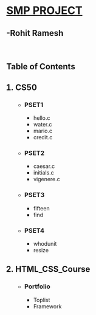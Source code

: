 <h1><B><u>SMP PROJECT</u></B></h1>
<h2>-Rohit Ramesh</h2><br>

<h2>Table of Contents</h2>

<ol type="1">
<h2><li>CS50</h2>
      <ul>
            <li><h3>PSET1</h3>
                  <ul>
                        <li>hello.c
                        <li>water.c
                        <li>mario.c
                        <li>credit.c
                  </ul>
            <li><h3>PSET2</h3>
                  <ul>
                        <li>caesar.c
                        <li>initials.c
                        <li>vigenere.c
                  </ul>
            <li><h3> PSET3</h3>
                  <ul>
                        <li>fifteen
                        <li>find
                  </ul>
            <li><h3>PSET4</h3>
                  <ul>
                        <li>whodunit
                        <li>resize
                  </ul>
      </ul>
<h2><li>HTML_CSS_Course</h2>
      <ul>
            <li><h3>Portfolio</h3>
                  <ul>
                        <li>Toplist
                        <li>Framework
</ol>
      
      
      
